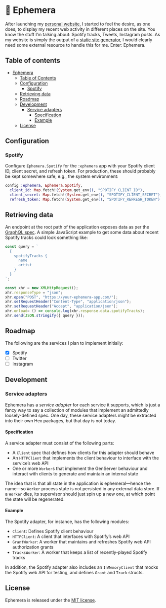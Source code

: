 # 🍃 Ephemera

After launching my [personal website](https://nick.scheurich.me/), I started to feel the desire,
as one does, to display my recent web activity in different places on the site. You know the stuff
I’m talking about: Spotify tracks, Tweets, Instagram posts. As my website is simply the output of a
[static site generator](http://gohugo.io/), I would clearly need some external resource to handle
this for me. Enter: Ephemera.

## Table of contents

* [Ephemera](#-ephemera)
  * [Table of Contents](#table-of-contents)
  * [Configuration](#configuration)
     * [Spotify](#spotify)
  * [Retrieving data](#retrieving-data)
  * [Roadmap](#roadmap)
  * [Development](#development)
    * [Service adapters](#service-adapters)
      * [Specification](#specification)
      * [Example](#example)
  * [License](#license)

## Configuration

### Spotify

Configure `Ephemera.Spotify` for the `:ephemera` app with your Spotify client ID, client secret,
and refresh token. For production, these should probably be kept somewhere safe, e.g., the system
environment:

```elixir
config :ephemera, Ephemera.Spotify,
  client_id: Map.fetch!(System.get_env(), "SPOTIFY_CLIENT_ID"),
  client_secret: Map.fetch!(System.get_env(), "SPOTIFY_CLIENT_SECRET"),
  refresh_token: Map.fetch!(System.get_env(), "SPOTIFY_REFRESH_TOKEN")
```

## Retrieving data

An endpoint at the root path of the application exposes data as per the [GraphQL spec](http://facebook.github.io/graphql/October2016/).
A simple JavaScript example to get some data about recent Spotify tracks could look something like:

```JavaScript
const query = `
  {
    spotifyTracks {
      name
      artist
    }
  }
`;

const xhr = new XMLHttpRequest();
xhr.responseType = "json";
xhr.open("POST", "https://your-ephemera-app.com/");
xhr.setRequestHeader("Content-Type", "application/json");
xhr.setRequestHeader("Accept", "application/json");
xhr.onload= () => console.log(xhr.response.data.spotifyTracks);
xhr.send(JSON.stringify({ query }));
```

## Roadmap

The following are the services I plan to implement initially:

- [x] Spotify
- [ ] Twitter
- [ ] Instagram

## Development

### Service adapters

Ephemera has a *service adapter* for each service it supports, which is just a fancy way to say a
collection of modules that implement an admittedly loosely-defined spec. One day, these service adapters
might be extracted into their own Hex packages, but that day is not today.

#### Specification

A service adapter must consist of the following parts:

* A `Client` spec that defines how clients for this adapter should behave
* An `HTTPClient` that implements the client behaviour to interface with the service’s web API
* One or more `Worker`s that implement the GenServer behaviour and interact with clients to generate and maintain an internal state

The idea that is that all state in the application is ephemeral—hence the name—so `Worker` process state is
not persisted in any external data store. If a `Worker` dies, its supervisor should just spin up a new one, at
which point the state will be regenerated.

#### Example

The Spotify adapter, for instance, has the following modules:

- `Client`: Defines Spotify client behaviour
- `HTTPClient`: A client that interfaces with Spotify’s web API
- `GrantWorker`: A worker that maintains and refreshes Spotify web API authorization grants
- `TracksWorker`: A worker that keeps a list of recently-played Spotify tracks

In addition, the Spotify adapter also includes an `InMemoryClient` that mocks the Spotify web API
for testing, and defines `Grant` and `Track` structs.

## License

Ephemera is released under the [MIT license](https://github.com/ngscheurich/ephemera/blob/master/LICENSE).
